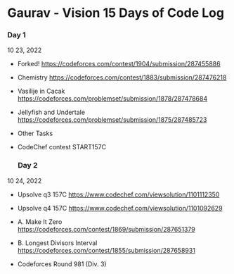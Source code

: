# Gaurav - Vision 15 Days of Code Log

### Day 1

10 23, 2022

- Forked!
  https://codeforces.com/contest/1904/submission/287455886
- Chemistry
  https://codeforces.com/contest/1883/submission/287476218
- Vasilije in Cacak 
  https://codeforces.com/problemset/submission/1878/287478684
- Jellyfish and Undertale 
  https://codeforces.com/problemset/submission/1875/287485723
- Other Tasks
- CodeChef contest START157C

  
  ### Day 2

10 24, 2022

- Upsolve q3 157C
  https://www.codechef.com/viewsolution/1101112350

- Upsolve q4 157C
  https://www.codechef.com/viewsolution/1101092629

- A. Make It Zero
  https://codeforces.com/contest/1869/submission/287651379

- B. Longest Divisors Interval
  https://codeforces.com/contest/1855/submission/287658931

- Codeforces Round 981 (Div. 3) 
  
  
